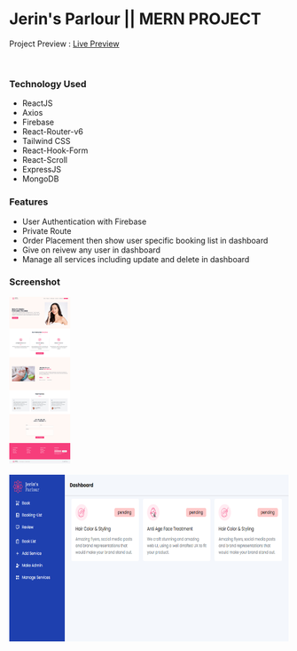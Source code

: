 # Jerin's Parlour || MERN PROJECT

<span>Project Preview : <a href ="https://jerins-parlour-ce7f2.web.app/">Live Preview</a></span>

<div></div> <br>
<h3>Technology Used</h3>
<ul>
  <li>ReactJS</li>
  <li>Axios</li>
  <li>Firebase</li>
  <li>React-Router-v6</li>
  <li>Tailwind CSS</li>
  <li>React-Hook-Form</li>
  <li>React-Scroll</li>
  <li>ExpressJS</li>
  <li>MongoDB</li>
</ul>

<h3>Features</h3>
<ul>
  <li>User Authentication with Firebase</li>
  <li>Private Route</li>
  <li>Order Placement then show user specific booking list in dashboard </li>
  <li>Give on reivew any user in dashboard</li>
  <li>Manage all services including update and delete in dashboard</li>
</ul>

<h3>Screenshot</h3>
  
  <img height="300px" src="./src/assets/Image/jerins-home-page.png" alt="ss" />
  <div></div> <br />
  <img height="300px" src="./src/assets/Image/jerins-dshboard.png" alt="ss" />
  <div></div> <br />
